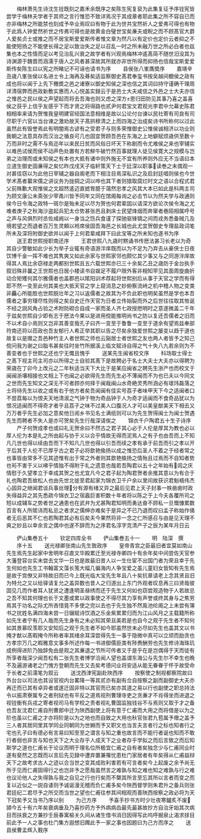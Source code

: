 <!-- { "loadSidebar": true } -->
　　梅林萧先生诗沈生铨既刻之嘉禾余既序之矣陈生宪复裒为此集复征予序铨宪皆尝学于梅林夫学者于其师之言行惟恐不致详焉况于其成章者耶此集之所不容自已而亦非梅林之所能禁也刻成予卒业焉叹曰有物于此为世共宝然祈人之爱弗可得也有物于此爲人钟爱然祈世之传弗可得也是故黄金白璧世宝矣亷夫或睨之而不顾髙官大爵人爱矣贞士或推之而不居宝斯爱爱斯传者惟文章为然凡以有定价也定价云者抑之不能使短扬之不能使长得之足以致治失之足以召乱一时之所未融万世之所必白者也兹集也本之性情而足以考见治乱兴衰之故学者有兴观焉梅林冲逺髙简不随世汨没其为诗渊源于魏晋而涵濡于唐人之风者甚深故其所就亦非世所得而抑扬也信哉宝斯爱爱斯传矣陈生曰以宪之所睹记不可诬也请书为序
　　县侯张八峯膺奬序
　　嘉靖辛丑歳八峯张侯以名进士令上海再及朞矣适监察御史髙君奉玺书按吴越间覩侯之政有成也将以闻于上先下檄奬之邑之诸寮以御史知侯之深也信之其词曰持守谨确干理周详清宿弊而邑政新敷实惠而人心悦盖实録云于是邑士大夫咸信之外邑之士大夫亦信之惟邑之民以侯之声望起而将去吾海也则又虑之深方恩归田防见其事乃喜之盖喜侯之获乎上信乎友感乎下而才贤之将得路也贰尹何君宝文君观光李君中允幕史陈君相相率来请为贺惟我皇明建官经国法意相维是故以公论付台谏以民社寄有司良有司尽职于六官以当台谏之激劝故天子髙拱穆清之上而四海之治成矣诗书所称何以过此虽然此有毁誉焉此有明闇焉古谚有之受君子与则多荣惟御史公惟侯诚相济以功业则我朝之法意具存而汉治之循良可几也固宜贺顾吾邑在东海之上地僻赋烦歳供至数十万而非时之需不与焉迩年以来民日贫而风俗日坏天下称剧而令尤难侯之来也宰辅实以难邑试侯而侯不动声色处置有方若觧牛破竹然百事就理人徒见侯寛大之规模与岂弟之治理而或未知侯之有本也大抵有诸中则外施无不宜有所养则外应无不当语曰本立道生御史固亷得之矣忆昨戊戌天子临轩策天下士于廷深以职事读巻之末偶观一对甚佳窃以为此他日宰辅之器自阁老而下相注目焉深私识之及启封廷唱则侯也今世学术髙者纂宋儒之讲议务为拢挏之词以哗也其下者则猎取腐烂时文之语以合程式君父前殊歉大观惟侯之文超然逺迈直摅胷臆于蔼然忠孝之风其大本已如此是科两主司为顾文康公未斋张少宰甬川皆予同年又同在馆阁每询之必击节以为然夫学与政通则侯今日令海之政特一斑尔是殆未足以尽为贺也何君辈固以请深方欲论次侯令海之尤难者庚子之秋海沙盗起兵犯太仓势甚张邑且剥床士民望烽烟而奔窜者巷陌相属呼号之声与风俱烈时丞佐咸阙以一身当之饬兵食谨了探驰驱锋镝之间而戎务悉备贼几及境若望之而退者百万生灵頼以袵席侯固吾海邑之长城也此尤宜贺御史专理盐政词笔所未及深将附御史欲并以闻于上何君辈咸拜下曰此宝等之所未知也遂书为序
　　送王君世熙授职南还序
　　王君世熙八九歳时黙诵书传厯法甚习长老以为奇其自少警敏如此少长为举子业辄有奇语游泮庠既而以为不足为乃弃去从豪侠士日夜饮博千金一挥不难也其隽爽又如此余家与世熙家邻也颇忆其少事又与之同游泮庠故得其人焉比余窃禄走两都别世熙且五六载世熙亦已三十余矣乙丑之歳防于金台执手叙旧殊非曩之王世熙也日居小楼读书自娱足不履户限外客非相知罕见其面周旋曲折动合矩矱何其尔雅儒者也盖郡邑以隂阳训术荐起将世熙别后从事于天官之学而有得耶不然一变至此何其美也大抵天官之学上窥消息之妙俯察流峙之机中稽人物之变类非麤心所能胜也世熙脱壮年之习以返儒者之故其为不负此职也明矣虽然是学也本吾儒者之事穷理尽性则得之矣自史迁作天官为日者立传始裂而外之后世往往取其恠诞不经之説风角占验之术附防砌合自成一家而圣人齐七政授厯明时之意遂微盖二千年于兹矣世熙自少即有志于厯法今果以是进用傥能推明尚书之防以复还吾儒者之旧而不以术自小焉则又岂非其善变哉孔子曰齐一变至于鲁鲁一变至于道余有望焉兹奉部符南还将以莅政也吾友郁行人希正举其职以告之尽矣余独爱世熙之屡变以趋于道也故复以是赠之吾邑种竹主人者世熙之师也云谿居士者世熙之友也两人者皆予之知己傥问我为谢之曰脂韦甚矣往时坐竹所据溪上临文赋诗自得之气十失八九若余则为不善变者也于世熙之还也宁无慨且愧乎
　　送某先生闽省校文序
　　科场取士得士之髙下视主司主司亦以所得之士自验其髙下是故聘必于名士大夫士大夫亦以得聘为荣歳在丁卯今上改元之二年秋适当天下大比于是某应闽省之聘先生浙产也而校文于闽闽浙壤相接也文相上下也闽之必欲得先生而先生必不薄闽而不为也已夫以今同文之世而先生知文之深无不可者顾亦何择于闽哉闽山水奇絶灵秀所涵必有瓌玮磊落之士将待先生以收之或有右于他方者矣吾闻闽有佳实号荔子者味甲天下今之适闽者口不尝荔每以为恨夫天地清淑之气钟于物为奇品钟于人为奇才适闽而不食奇品犹以为恨况适闽而不得奇才者乎且荔子之味不过美人口腹况人才可以美皇猷美天下相去又万万者乎先生必加之意矣他日阅乡书见名士满纸则可以为先生贺得闽士为闽士贺遇先生而聘者不失人是亦可贺矣先生行哉深请俟之
　　锦衣千户陶君五十生子诗序
　　产子何贺成孝也或曰礼无贺余曰不然古之君子其心必于人伦是厚其为教也必以厚人伦为本是礼之所由起与协于义以合乎情故无得而泥焉人之有子也由吾而上不知凡几世也得以续由吾而下不知凡几世也得以引吾而续之孝有承于前吾而引之孝以开于后其于人伦不已厚乎古之君子必将歆艳揄扬以成之惟恐后圣人不着之于经者常之也事皆由常多不见其迹惟有出于常之外者则其歆艳揄扬之情殆且过焉而不自知者势也茍不害于义以咈乎情独不得附于礼之遗意也哉若吾陶君以五十之年始有闾之庆情慰于久望孝立于幸成其贺之也尤宜凡今之君子起为陶君贺者余推其意以为有合于礼也陶君吾故松人也由先世北徙至君起家为锦衣卫千户余以里闬故获识君魁梧伟杰心固异之继闻君谈兵事丝理分有源有绪又异之最后见君上天子封事一帙凿凿时政失得益异之其先悉疏今锦衣卫之宿蠧巨害积数十年者将以陈之于上今夫各覆所司之短以成辅车之势者世之通患也在武弁为尤甚陶君知明而勇达奋不顾私一旦慨慷累数百言有人所隂讳而私忌之者求之儒绅亦难矣于是异之不已乃退而叹曰孟子称始作俑者无后恶其不仁也若陶君其必有后矣夫今果然将非一念之仁所感召与由是见天理不爽之妙且以幸余言之偶中也遂不辞而为之序君名淳字克清产子之辰为某年月日云





　　俨山集巻五十
　　钦定四库全书
　　俨山集巻五十一
　　明　陆深　撰
　　序十五
　　送光禄卿张南山先生致政序
　　皇帝青宫之臣最旧者宜莫如南山先生焉先生起家中舍明年召直文华殿累迁至光禄寺卿四十有余年矣中间尝佐天官参大藩登容台实未尝去文华一日也是故最旧昔人以一生仕宦不出国门者为荣且幸于先生何如也先生工书翰富文藻长笺大幅几徧海内人争宝爱之虽儿童妇女皆知有先生焉是故于宫僚又非特故旧而已今上既光临大宝先生年且八十矣抗章请老上念其贤且旧为特允之又以给驿请复允之盖异数也昔人之归道出上东门外观者叹息再三曰贤哉彼固见几而作者耳人犹贤之遭逢明圣昼绣而还于先生又何如也窃尝观造物于人若故忌之吾不知其何理也长于文墨或累以政事使之不得尽其力享有声誉或终其身与之焦劳焉其于功名之际尤所吝惜竟不多使之完以去也于先生独不然鳯池纶阁之上未尝有簿书之扰姓名满四海未尝一日辍赋诗饮酒之乐金紫累累归而为江山风月之主载籍所称如先生者宁有几人哉而先生身有之未必知其荣且美若是也自今之观于先生者不知何如其景慕叹羡耶又安知后之观于先生者不如今耶虽然世未必尽如先生也盖其文以书掩才猷以髙暇掩今所称者率其绪余耳深尝得先生一事于隐微中真可以立顽而励贪也方孝宗万几之暇雅意文事多所述作每一书进御儒臣类有陟赉酬劳也先生修诗海珠玑成例得进阶乃独辞免由是观之其亷退之节所可传者又于是乎在是岂偶得于天而徒有所享者哉深少闻吾松有二张先生者博学洽闻人望也盖谓东海公与先生尔不幸生也晩不及遍游诸老之门愧方登朝而先生又去矣考德问业将安适从能无眷眷于怀乎故受命于长者之前濡笔为叙云
　　送沈西津宪副赴陜西序
　　按察使之制视都察院故曰外台台以司法也其设官视内台畧降一等其贰亦有副有佥自按察之副而副御史大夫亦再迁而已其有卓异者或遂迁固非特以其官而已矣亦其道之易以行也副使之职总持法令以振肃寮属专之者刑狱也有平反之道焉视刑曹理寺吏之贪亷才不肖得坐而进退之视铨衡有兵戎之寄者视司马有学校之责者视礼曹国监独钱谷不与焉则又取于才之备也吾友沈君仁甫自刑曹郎中迁为陜西副使上将有意于仁甫而大用之而将借是以为之阶也虽以仁甫之才亦将阶是以为之地也而自致之大用也秋官张君九苞属予赠之盖予三人者其居同里其学同业同朝同为世婣而予又职文也当言夫言者行之标也知者行之宅也孔子曰有德必有言易曰知至至之谓言与知之重也故言而不能行者诞也知而不敢行者弱也非言与知也天下之大业存乎人成天下之业者存乎学拟之而后言致之而后知斯学之道也仁甫长于论议而明于理名位所极宜仁甫之自有者矣独念少与仁甫同业时遂有斐然之志既而以言后先见録中遭弃置兼罹忧患杜门家居者有年矣得从仁甫益辩天下之故考求古人之迹以合当世之变其成败利害若有可言者矣今上起废之余予尚无所于见而仁甫固得行之也岂非予之愿哉虽然言之难孰与知之难也知之难孰与行之难也议论他人之失得孰与我之自见之行也行矣而不槩其所言至忘其所以言者而变之而复以近似之一説自诿则予诚诞漫无稽而负仁甫多矣今陜西督学则朱君升之备兵则张君廷纪二君尽予之所交而当世之望也仁甫往参其间相观而善陜西按察之政必将为天下冠矣予又当书乃序以别
　　为己方序
　　予喜手抄书方时少壮夜寒鑪炙不废頴今五十有六年矣衰病垂及乃喜抄药方予外病病齿最先最甚故抄方自治牙始其次病目而扶衰之方兼抄壬辰春寓榆关久间从诸生借书消日因得写此呜呼掘泉止渴求捄目前此予一人之事也杜门集方遐想旧躅此予一家之事也因题曰为己方而序之
　　送县侯曹孟辉入觐序
